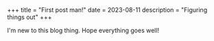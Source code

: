 +++
title = "First post man!"
date = 2023-08-11
description = "Figuring things out"
+++

I'm new to this blog thing. Hope everything goes well!
